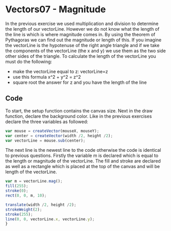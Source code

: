 # Vectors07 - Magnitude
In the previous exercise we used multiplication and division to determine the length of our vectorLine. However we do not know what the length of the line is which is where magnitude comes in. By using the theorem of Pythagoras we can find out the magnitude or length of this. If you imagine the vectorLine is the hypotenuse of the right angle triangle and if we take the components of the vectorLine (the x and y) we use them as the two side other sides of the triangle. To calculate the length of the vectorLine you must do the following:
- make the vectorLine equal to z: vectorLine=z
- use this formula x^2 + y^2 = z^2
- square root the answer for z and you have the length of the line

## Code
To start, the setup function contains the canvas size.
Next in the draw function, declare the background color. Like in the previous exercises declare the three variables as followed:
```js
var mouse = createVector(mouseX, mouseY);
var center = createVector(width /2, height /2);
var vectorLine = mouse.sub(center);
```
The next line is the newest line to the code otherwise the code is identical to previous questions. Firstly the variable m is declared which is equal to the length or magnitude of the vectorLine. The fill and stroke are declared as well as a rectangle which is placed at the top of the canvas and will be length of the vectorLine.
```js
var m = vectorLine.mag();
fill(255);
stroke(0);
rect(0, 0, m, 10);

translate(width /2, height /2);
strokeWeight(2);
stroke(255);
line(0, 0, vectorLine.x, vectorLine.y);
}
```
